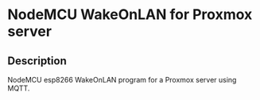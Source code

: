 # NodeMCU WakeOnLAN for Proxmox server

## Description

NodeMCU esp8266 WakeOnLAN program for a Proxmox server using MQTT.
